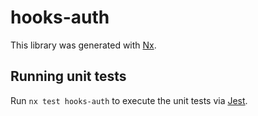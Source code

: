 # hooks-auth

This library was generated with [Nx](https://nx.dev).

## Running unit tests

Run `nx test hooks-auth` to execute the unit tests via [Jest](https://jestjs.io).
